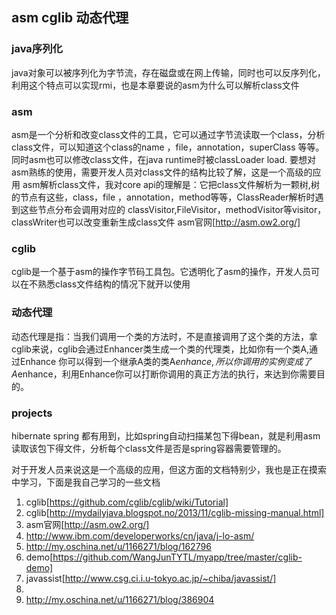 ## asm cglib  动态代理

### java序列化
java对象可以被序列化为字节流，存在磁盘或在网上传输，同时也可以反序列化，利用这个特点可以实现rmi，也是本章要说的asm为什么可以解析class文件
### asm
asm是一个分析和改变class文件的工具，它可以通过字节流读取一个class，分析class文件，可以知道这个class的name ，file，annotation，superClass 等等。
同时asm也可以修改class文件，在java runtime时被classLoader load.
要想对asm熟练的使用，需要开发人员对class文件的结构比较了解，这是一个高级的应用
asm解析class文件，我对core api的理解是：它把class文件解析为一颗树,树的节点有这些，class，file ，annotation，method等等，ClassReader解析时遇到这些节点分布会调用对应的
classVisitor,FileVisitor，methodVisitor等visitor，classWriter也可以改变重新生成class文件
asm官网[http://asm.ow2.org/]
### cglib
cglib是一个基于asm的操作字节码工具包。它透明化了asm的操作，开发人员可以在不熟悉class文件结构的情况下就开以使用
### 动态代理
动态代理是指：当我们调用一个类的方法时，不是直接调用了这个类的方法，拿cglib来说，cglib会通过Enhancer类生成一个类的代理类，比如你有一个类A,通过Enhance
你可以得到一个继承A类的类A$enhance,所以你调用的实例变成了A$enhance，利用Enhance你可以打断你调用的真正方法的执行，来达到你需要目的。
### projects
hibernate spring 都有用到，比如spring自动扫描某包下得bean，就是利用asm读取该包下得文件，分析每个class文件是否是spring容器需要管理的。

对于开发人员来说这是一个高级的应用，但这方面的文档特别少，我也是正在摸索中学习，下面是我自己学习的一些文档

1. cglib[https://github.com/cglib/cglib/wiki/Tutorial]
1. cglib[http://mydailyjava.blogspot.no/2013/11/cglib-missing-manual.html]
1. asm官网[http://asm.ow2.org/]
1. http://www.ibm.com/developerworks/cn/java/j-lo-asm/
1. http://my.oschina.net/u/1166271/blog/162796
1. demo[https://github.com/WangJunTYTL/myapp/tree/master/cglib-demo]
1. javassist[http://www.csg.ci.i.u-tokyo.ac.jp/~chiba/javassist/]
1.
1. http://my.oschina.net/u/1166271/blog/386904




